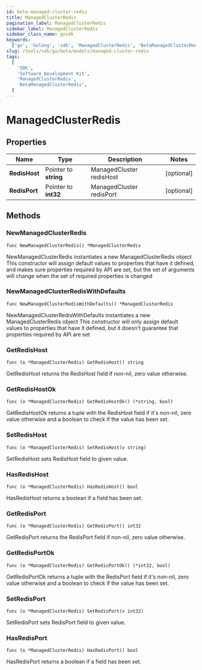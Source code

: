 ```yaml
---
id: beta-managed-cluster-redis
title: ManagedClusterRedis
pagination_label: ManagedClusterRedis
sidebar_label: ManagedClusterRedis
sidebar_class_name: gosdk
keywords:
  ['go', 'Golang', 'sdk', 'ManagedClusterRedis', 'BetaManagedClusterRedis']
slug: /tools/sdk/go/beta/models/managed-cluster-redis
tags:
  [
    'SDK',
    'Software Development Kit',
    'ManagedClusterRedis',
    'BetaManagedClusterRedis',
  ]
---
```


# ManagedClusterRedis

## Properties

| Name | Type | Description | Notes |
| --- | --- | --- | --- |
| **RedisHost** | Pointer to **string** | ManagedCluster redisHost | [optional] |
| **RedisPort** | Pointer to **int32** | ManagedCluster redisPort | [optional] |

## Methods

### NewManagedClusterRedis

`func NewManagedClusterRedis() *ManagedClusterRedis`

NewManagedClusterRedis instantiates a new ManagedClusterRedis object This constructor will assign default values to properties that have it defined, and makes sure properties required by API are set, but the set of arguments will change when the set of required properties is changed

### NewManagedClusterRedisWithDefaults

`func NewManagedClusterRedisWithDefaults() *ManagedClusterRedis`

NewManagedClusterRedisWithDefaults instantiates a new ManagedClusterRedis object This constructor will only assign default values to properties that have it defined, but it doesn't guarantee that properties required by API are set

### GetRedisHost

`func (o *ManagedClusterRedis) GetRedisHost() string`

GetRedisHost returns the RedisHost field if non-nil, zero value otherwise.

### GetRedisHostOk

`func (o *ManagedClusterRedis) GetRedisHostOk() (*string, bool)`

GetRedisHostOk returns a tuple with the RedisHost field if it's non-nil, zero value otherwise and a boolean to check if the value has been set.

### SetRedisHost

`func (o *ManagedClusterRedis) SetRedisHost(v string)`

SetRedisHost sets RedisHost field to given value.

### HasRedisHost

`func (o *ManagedClusterRedis) HasRedisHost() bool`

HasRedisHost returns a boolean if a field has been set.

### GetRedisPort

`func (o *ManagedClusterRedis) GetRedisPort() int32`

GetRedisPort returns the RedisPort field if non-nil, zero value otherwise.

### GetRedisPortOk

`func (o *ManagedClusterRedis) GetRedisPortOk() (*int32, bool)`

GetRedisPortOk returns a tuple with the RedisPort field if it's non-nil, zero value otherwise and a boolean to check if the value has been set.

### SetRedisPort

`func (o *ManagedClusterRedis) SetRedisPort(v int32)`

SetRedisPort sets RedisPort field to given value.

### HasRedisPort

`func (o *ManagedClusterRedis) HasRedisPort() bool`

HasRedisPort returns a boolean if a field has been set.

